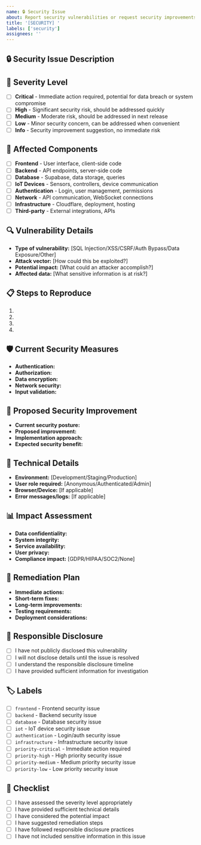 ```yaml
---
name: 🔒 Security Issue
about: Report security vulnerabilities or request security improvements
title: '[SECURITY] '
labels: ['security']
assignees: ''
---
```


## 🔒 Security Issue Description
<!-- A clear and concise description of the security vulnerability or improvement needed. -->

## 🚨 Severity Level
<!-- How critical is this security issue? -->
- [ ] **Critical** - Immediate action required, potential for data breach or system compromise
- [ ] **High** - Significant security risk, should be addressed quickly
- [ ] **Medium** - Moderate risk, should be addressed in next release
- [ ] **Low** - Minor security concern, can be addressed when convenient
- [ ] **Info** - Security improvement suggestion, no immediate risk

## 🎯 Affected Components
<!-- Which parts of the system are affected? -->
- [ ] **Frontend** - User interface, client-side code
- [ ] **Backend** - API endpoints, server-side code
- [ ] **Database** - Supabase, data storage, queries
- [ ] **IoT Devices** - Sensors, controllers, device communication
- [ ] **Authentication** - Login, user management, permissions
- [ ] **Network** - API communication, WebSocket connections
- [ ] **Infrastructure** - Cloudflare, deployment, hosting
- [ ] **Third-party** - External integrations, APIs

## 🔍 Vulnerability Details
<!-- Provide specific details about the security issue: -->
- **Type of vulnerability:** [SQL Injection/XSS/CSRF/Auth Bypass/Data Exposure/Other]
- **Attack vector:** [How could this be exploited?]
- **Potential impact:** [What could an attacker accomplish?]
- **Affected data:** [What sensitive information is at risk?]

## 📋 Steps to Reproduce
<!-- If this is a vulnerability, provide steps to reproduce: -->
1. 
2. 
3. 
4. 

## 🛡️ Current Security Measures
<!-- What security measures are currently in place? -->
- **Authentication:**
- **Authorization:**
- **Data encryption:**
- **Network security:**
- **Input validation:**

## 🎯 Proposed Security Improvement
<!-- If this is a security enhancement request: -->
- **Current security posture:**
- **Proposed improvement:**
- **Implementation approach:**
- **Expected security benefit:**

## 🔧 Technical Details
<!-- Specific technical information about the security issue: -->
- **Environment:** [Development/Staging/Production]
- **User role required:** [Anonymous/Authenticated/Admin]
- **Browser/Device:** [If applicable]
- **Error messages/logs:** [If applicable]

## 📊 Impact Assessment
<!-- What is the potential impact of this security issue? -->
- **Data confidentiality:**
- **System integrity:**
- **Service availability:**
- **User privacy:**
- **Compliance impact:** [GDPR/HIPAA/SOC2/None]

## 🚀 Remediation Plan
<!-- How should this security issue be addressed? -->
- **Immediate actions:**
- **Short-term fixes:**
- **Long-term improvements:**
- **Testing requirements:**
- **Deployment considerations:**

## 🔐 Responsible Disclosure
<!-- If this is a vulnerability report: -->
- [ ] I have not publicly disclosed this vulnerability
- [ ] I will not disclose details until the issue is resolved
- [ ] I understand the responsible disclosure timeline
- [ ] I have provided sufficient information for investigation

## 🏷️ Labels
<!-- Add relevant labels for categorization: -->
- [ ] `frontend` - Frontend security issue
- [ ] `backend` - Backend security issue
- [ ] `database` - Database security issue
- [ ] `iot` - IoT device security issue
- [ ] `authentication` - Login/auth security issue
- [ ] `infrastructure` - Infrastructure security issue
- [ ] `priority-critical` - Immediate action required
- [ ] `priority-high` - High priority security issue
- [ ] `priority-medium` - Medium priority security issue
- [ ] `priority-low` - Low priority security issue

## 📝 Checklist
- [ ] I have assessed the severity level appropriately
- [ ] I have provided sufficient technical details
- [ ] I have considered the potential impact
- [ ] I have suggested remediation steps
- [ ] I have followed responsible disclosure practices
- [ ] I have not included sensitive information in this issue 